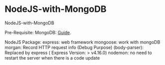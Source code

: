 # NodeJS-with-MongoDB
NodeJS-with-MongoDB

Pre-Requisite:
MongoDB: [Guide](https://docs.google.com/document/d/1U_U2b0u31Ph7Rx41M-ofcQc8X0pJrJ-V3a7_yDAh-aM/edit?tab=t.0).

NodeJS Package:
express: web framework
mongoose: work with mongoDB
morgan: Record HTTP request info (Debug Purpose)
(body-parser): Replaced by express ( Express Version: > v4.16.0)
nodemon: no need to restart the server when there is a code update



